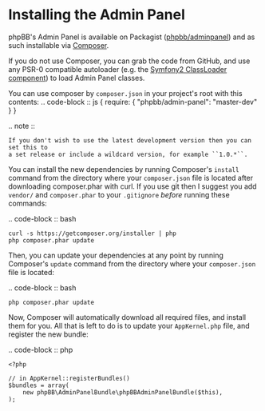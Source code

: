 Installing the Admin Panel
==========================

phpBB's Admin Panel is available on Packagist ([phpbb/adminpanel](http://packagist.org/packages/phpbb/adminpanel))
and as such installable via [Composer](http://getcomposer.org/).

If you do not use Composer, you can grab the code from GitHub, and use any
PSR-0 compatible autoloader (e.g. the [Symfony2 ClassLoader component](https://github.com/symfony/ClassLoader))
to load Admin Panel classes.

You can use composer by ``composer.json`` in your project's root with this contents:
.. code-block :: js
    {
        require: {
            "phpbb/admin-panel": "master-dev"
        }
    }

.. note ::

    If you don't wish to use the latest development version then you can set this to 
    a set release or include a wildcard version, for example ``1.0.*``.

You can install the new dependencies by running Composer's ``install``
command from the directory where your ``composer.json`` file is located 
after downloading composer.phar with curl. If you use git then I suggest 
you add ``vendor/`` and ``composer.phar`` to your ``.gitignore`` *before* running 
these commands:

.. code-block :: bash

	curl -s https://getcomposer.org/installer | php
    php composer.phar update

Then, you can update your dependencies at any point  by running Composer's 
``update`` command from the directory where your ``composer.json`` file is 
located:

.. code-block :: bash

    php composer.phar update

Now, Composer will automatically download all required files, and install them
for you. All that is left to do is to update your ``AppKernel.php`` file, and
register the new bundle:

.. code-block :: php

    <?php

    // in AppKernel::registerBundles()
    $bundles = array(
        new phpBB\AdminPanelBundle\phpBBAdminPanelBundle($this),
    );
